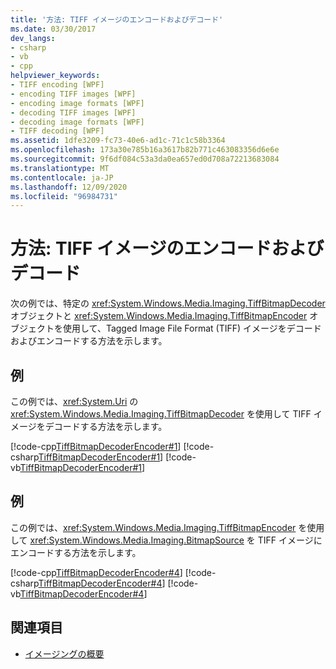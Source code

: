 ```yaml
---
title: '方法: TIFF イメージのエンコードおよびデコード'
ms.date: 03/30/2017
dev_langs:
- csharp
- vb
- cpp
helpviewer_keywords:
- TIFF encoding [WPF]
- encoding TIFF images [WPF]
- encoding image formats [WPF]
- decoding TIFF images [WPF]
- decoding image formats [WPF]
- TIFF decoding [WPF]
ms.assetid: 1dfe3209-fc73-40e6-ad1c-71c1c58b3364
ms.openlocfilehash: 173a30e785b16a3617b82b771c463083356d6e6e
ms.sourcegitcommit: 9f6df084c53a3da0ea657ed0d708a72213683084
ms.translationtype: MT
ms.contentlocale: ja-JP
ms.lasthandoff: 12/09/2020
ms.locfileid: "96984731"
---
```

# <a name="how-to-encode-and-decode-a-tiff-image"></a>方法: TIFF イメージのエンコードおよびデコード
次の例では、特定の <xref:System.Windows.Media.Imaging.TiffBitmapDecoder> オブジェクトと <xref:System.Windows.Media.Imaging.TiffBitmapEncoder> オブジェクトを使用して、Tagged Image File Format (TIFF) イメージをデコードおよびエンコードする方法を示します。  
  
## <a name="example"></a>例  
 この例では、<xref:System.Uri> の <xref:System.Windows.Media.Imaging.TiffBitmapDecoder> を使用して TIFF イメージをデコードする方法を示します。  
  
 [!code-cpp[TiffBitmapDecoderEncoder#1](~/samples/snippets/cpp/VS_Snippets_Wpf/TiffBitmapDecoderEncoder/CPP/TiffEncoderDecoder.cpp#1)]
 [!code-csharp[TiffBitmapDecoderEncoder#1](~/samples/snippets/csharp/VS_Snippets_Wpf/TiffBitmapDecoderEncoder/CSharp/TiffEncoderDecoder.cs#1)]
 [!code-vb[TiffBitmapDecoderEncoder#1](~/samples/snippets/visualbasic/VS_Snippets_Wpf/TiffBitmapDecoderEncoder/VB/TiffEncoderDecoder.vb#1)]  
  
## <a name="example"></a>例  
 この例では、<xref:System.Windows.Media.Imaging.TiffBitmapEncoder> を使用して <xref:System.Windows.Media.Imaging.BitmapSource> を TIFF イメージにエンコードする方法を示します。  
  
 [!code-cpp[TiffBitmapDecoderEncoder#4](~/samples/snippets/cpp/VS_Snippets_Wpf/TiffBitmapDecoderEncoder/CPP/TiffEncoderDecoder.cpp#4)]
 [!code-csharp[TiffBitmapDecoderEncoder#4](~/samples/snippets/csharp/VS_Snippets_Wpf/TiffBitmapDecoderEncoder/CSharp/TiffEncoderDecoder.cs#4)]
 [!code-vb[TiffBitmapDecoderEncoder#4](~/samples/snippets/visualbasic/VS_Snippets_Wpf/TiffBitmapDecoderEncoder/VB/TiffEncoderDecoder.vb#4)]  
  
## <a name="see-also"></a>関連項目

- [イメージングの概要](imaging-overview.md)

